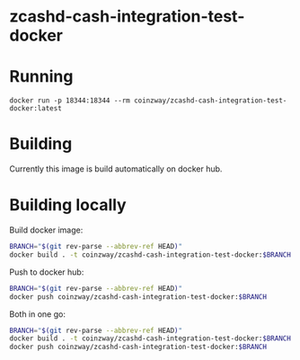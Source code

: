 # zcashd-cash-integration-test-docker

# Running
```
docker run -p 18344:18344 --rm coinzway/zcashd-cash-integration-test-docker:latest
```

# Building

Currently this image is build automatically on docker hub.

# Building locally

Build docker image:
 
```bash
BRANCH="$(git rev-parse --abbrev-ref HEAD)"
docker build . -t coinzway/zcashd-cash-integration-test-docker:$BRANCH
```

Push to docker hub:

```bash
BRANCH="$(git rev-parse --abbrev-ref HEAD)"
docker push coinzway/zcashd-cash-integration-test-docker:$BRANCH
```

Both in one go:
```bash
BRANCH="$(git rev-parse --abbrev-ref HEAD)"
docker build . -t coinzway/zcashd-cash-integration-test-docker:$BRANCH && \
docker push coinzway/zcashd-cash-integration-test-docker:$BRANCH
```